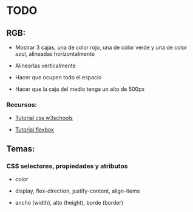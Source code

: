 
# TODO

## RGB:

* Mostrar 3 cajas, una de color rojo, una de color verde y una de color azul, alineadas horizontalmente

* Alinearlas verticalmente

* Hacer que ocupen todo el espacio

* Hacer que la caja del medio tenga un alto de 500px

### Recursos:

* [Tutorial css w3schools](https://www.w3schools.com/css/css_syntax.asp)

* [Tutorial flexbox](https://css-tricks.com/snippets/css/a-guide-to-flexbox/)

## Temas:

### CSS selectores, propiedades y atributos

* color

* display, flex-direction, justify-content, align-items

* ancho (width), alto (height), borde (border)
